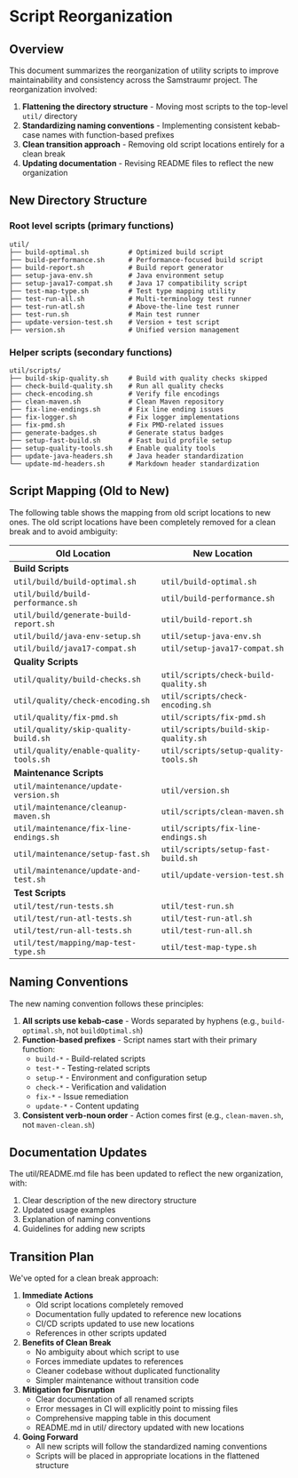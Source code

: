 # Script Reorganization

## Overview

This document summarizes the reorganization of utility scripts to improve maintainability and consistency across the Samstraumr project. The reorganization involved:

1. **Flattening the directory structure** - Moving most scripts to the top-level `util/` directory
2. **Standardizing naming conventions** - Implementing consistent kebab-case names with function-based prefixes
3. **Clean transition approach** - Removing old script locations entirely for a clean break
4. **Updating documentation** - Revising README files to reflect the new organization

## New Directory Structure

### Root level scripts (primary functions)

```
util/
├── build-optimal.sh          # Optimized build script
├── build-performance.sh      # Performance-focused build script
├── build-report.sh           # Build report generator
├── setup-java-env.sh         # Java environment setup
├── setup-java17-compat.sh    # Java 17 compatibility script
├── test-map-type.sh          # Test type mapping utility
├── test-run-all.sh           # Multi-terminology test runner
├── test-run-atl.sh           # Above-the-line test runner
├── test-run.sh               # Main test runner
├── update-version-test.sh    # Version + test script
├── version.sh                # Unified version management
```

### Helper scripts (secondary functions)

```
util/scripts/
├── build-skip-quality.sh     # Build with quality checks skipped
├── check-build-quality.sh    # Run all quality checks
├── check-encoding.sh         # Verify file encodings
├── clean-maven.sh            # Clean Maven repository
├── fix-line-endings.sh       # Fix line ending issues
├── fix-logger.sh             # Fix logger implementations
├── fix-pmd.sh                # Fix PMD-related issues
├── generate-badges.sh        # Generate status badges
├── setup-fast-build.sh       # Fast build profile setup
├── setup-quality-tools.sh    # Enable quality tools
├── update-java-headers.sh    # Java header standardization
└── update-md-headers.sh      # Markdown header standardization
```

## Script Mapping (Old to New)

The following table shows the mapping from old script locations to new ones. The old script locations have been completely removed for a clean break and to avoid ambiguity:

|              Old Location              |             New Location              |
|----------------------------------------|---------------------------------------|
| **Build Scripts**                      |                                       |
| `util/build/build-optimal.sh`          | `util/build-optimal.sh`               |
| `util/build/build-performance.sh`      | `util/build-performance.sh`           |
| `util/build/generate-build-report.sh`  | `util/build-report.sh`                |
| `util/build/java-env-setup.sh`         | `util/setup-java-env.sh`              |
| `util/build/java17-compat.sh`          | `util/setup-java17-compat.sh`         |
| **Quality Scripts**                    |                                       |
| `util/quality/build-checks.sh`         | `util/scripts/check-build-quality.sh` |
| `util/quality/check-encoding.sh`       | `util/scripts/check-encoding.sh`      |
| `util/quality/fix-pmd.sh`              | `util/scripts/fix-pmd.sh`             |
| `util/quality/skip-quality-build.sh`   | `util/scripts/build-skip-quality.sh`  |
| `util/quality/enable-quality-tools.sh` | `util/scripts/setup-quality-tools.sh` |
| **Maintenance Scripts**                |                                       |
| `util/maintenance/update-version.sh`   | `util/version.sh`                     |
| `util/maintenance/cleanup-maven.sh`    | `util/scripts/clean-maven.sh`         |
| `util/maintenance/fix-line-endings.sh` | `util/scripts/fix-line-endings.sh`    |
| `util/maintenance/setup-fast.sh`       | `util/scripts/setup-fast-build.sh`    |
| `util/maintenance/update-and-test.sh`  | `util/update-version-test.sh`         |
| **Test Scripts**                       |                                       |
| `util/test/run-tests.sh`               | `util/test-run.sh`                    |
| `util/test/run-atl-tests.sh`           | `util/test-run-atl.sh`                |
| `util/test/run-all-tests.sh`           | `util/test-run-all.sh`                |
| `util/test/mapping/map-test-type.sh`   | `util/test-map-type.sh`               |

## Naming Conventions

The new naming convention follows these principles:

1. **All scripts use kebab-case** - Words separated by hyphens (e.g., `build-optimal.sh`, not `buildOptimal.sh`)
2. **Function-based prefixes** - Script names start with their primary function:
   - `build-*` - Build-related scripts
   - `test-*` - Testing-related scripts
   - `setup-*` - Environment and configuration setup
   - `check-*` - Verification and validation
   - `fix-*` - Issue remediation
   - `update-*` - Content updating
3. **Consistent verb-noun order** - Action comes first (e.g., `clean-maven.sh`, not `maven-clean.sh`)

## Documentation Updates

The util/README.md file has been updated to reflect the new organization, with:

1. Clear description of the new directory structure
2. Updated usage examples
3. Explanation of naming conventions
4. Guidelines for adding new scripts

## Transition Plan

We've opted for a clean break approach:

1. **Immediate Actions**
   - Old script locations completely removed
   - Documentation fully updated to reference new locations
   - CI/CD scripts updated to use new locations
   - References in other scripts updated
2. **Benefits of Clean Break**
   - No ambiguity about which script to use
   - Forces immediate updates to references
   - Cleaner codebase without duplicated functionality
   - Simpler maintenance without transition code
3. **Mitigation for Disruption**
   - Clear documentation of all renamed scripts
   - Error messages in CI will explicitly point to missing files
   - Comprehensive mapping table in this document
   - README.md in util/ directory updated with new locations
4. **Going Forward**
   - All new scripts will follow the standardized naming conventions
   - Scripts will be placed in appropriate locations in the flattened structure
